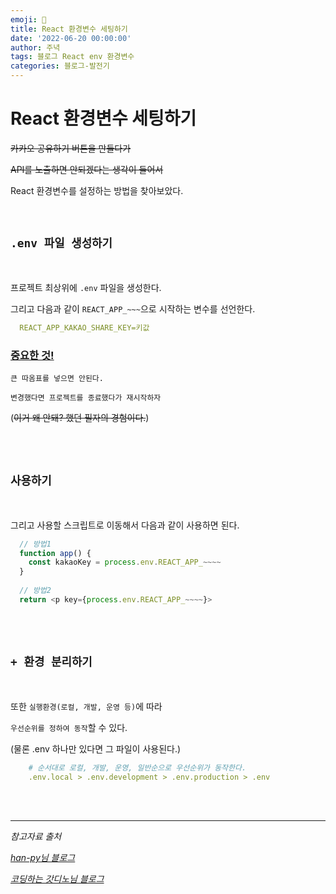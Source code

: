 ```yaml
---
emoji: 🔮
title: React 환경변수 세팅하기
date: '2022-06-20 00:00:00'
author: 주녁
tags: 블로그 React env 환경변수
categories: 블로그-발전기
---
```


# React 환경변수 세팅하기

~~카카오 공유하기 버튼을 만들다가~~

~~API를 노출하면 안되겠다는 생각이 들어서~~

React 환경변수를 설정하는 방법을 찾아보았다.

<br/>

## `.env 파일 생성하기`

<br/>

프로젝트 최상위에 `.env` 파일을 생성한다.

그리고 다음과 같이 `REACT_APP_~~~`으로 시작하는 변수를 선언한다.

```yml
  REACT_APP_KAKAO_SHARE_KEY=키값
```

### <u>중요한 것!</u>

`큰 따옴표를 넣으면 안된다.`

`변경했다면 프로젝트를 종료했다가 재시작하자`

(~~이거 왜 안돼? 했던 필자의 경험이다.~~)

<br/><br/>


## `사용하기`

<br/>

그리고 사용할 스크립트로 이동해서 다음과 같이 사용하면 된다.
```javascript
  // 방법1
  function app() {
    const kakaoKey = process.env.REACT_APP_~~~~
  }
  
  // 방법2
  return <p key={process.env.REACT_APP_~~~~}>
```

<br/><br/>


## `+ 환경 분리하기`

<br/>

또한 `실행환경(로컬, 개발, 운영 등)`에 따라 

`우선순위를 정하여 동작`할 수 있다.

(물론 .env 하나만 있다면 그 파일이 사용된다.)

```yml
    # 순서대로 로컬, 개발, 운영, 일반순으로 우선순위가 동작한다.
    .env.local > .env.development > .env.production > .env
```
<br/><br/>

---

_참고자료 출처_

_[han-py님 블로그](https://han-py.tistory.com/)_

_[코딩하는 갓디노님 블로그](https://goddino.tistory.com/341?category=1080917)_

```toc

```
